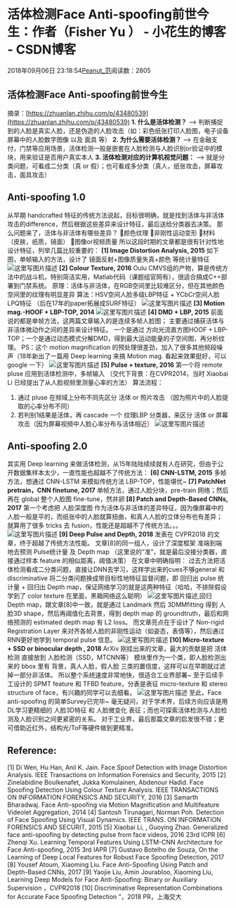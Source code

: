 
# 活体检测Face Anti-spoofing前世今生：作者（Fisher Yu ） - 小花生的博客 - CSDN博客


2018年09月06日 23:18:54[Peanut_范](https://me.csdn.net/u013841196)阅读数：2805


## 活体检测Face Anti-spoofing前世今生
摘录：[https://zhuanlan.zhihu.com/p/43480539](https://zhuanlan.zhihu.com/p/43480539)
**1. 什么是活体检测？**
–> 判断捕捉到的人脸是真实人脸，还是伪造的人脸攻击（如：彩色纸张打印人脸图，电子设备屏幕中的人脸数字图像 以及 面具 等）
**2. 为什么需要活体检测？**
–> 在金融支付，门禁等应用场景，活体检测一般是嵌套在人脸检测与人脸识别or验证中的模块，用来验证是否用户真实本人
**3. 活体检测对应的计算机视觉问题：**
–> 就是分类问题，可看成二分类（真 or 假）；也可看成多分类（真人，纸张攻击，屏幕攻击，面具攻击）
## Anti-spoofing 1.0
从早期 handcrafted 特征的传统方法说起，目标很明确，就是找到活体与非活体攻击的difference，然后根据这些差异来设计特征，最后送给分类器去决策。
那么问题来了，活体与非活体有哪些差异？
颜色纹理
非刚性运动变形
材料 （皮肤，纸质，镜面）
图像or视频质量
所以这段时期的文章都是很有针对性地设计特征，列举几篇比较重要的：
**[1] Image Distortion Analysis, 2015**
如下图，单帧输入的方法，设计了 镜面反射+图像质量失真+颜色 等统计量特征
![这里写图片描述](https://img-blog.csdn.net/20180906230242884?watermark/2/text/aHR0cHM6Ly9ibG9nLmNzZG4ubmV0L3UwMTM4NDExOTY=/font/5a6L5L2T/fontsize/400/fill/I0JBQkFCMA==/dissolve/70)
**[2] Colour Texture, 2016**
Oulu CMVS组的产物，算是传统方法中的战斗机，特别简洁实用，Matlab代码（课题组官网有），很适合搞成C++部署到门禁系统。
原理：活体与非活体，在RGB空间里比较难区分，但在其他颜色空间里的纹理有明显差异
算法：HSV空间人脸多级LBP特征 + YCbCr空间人脸LPQ特征 （后在17年的paper拓展成SURF特征）
![这里写图片描述](https://img-blog.csdn.net/20180906230316383?watermark/2/text/aHR0cHM6Ly9ibG9nLmNzZG4ubmV0L3UwMTM4NDExOTY=/font/5a6L5L2T/fontsize/400/fill/I0JBQkFCMA==/dissolve/70)
**[3] Motion mag.-HOOF + LBP-TOP, 2014**
![这里写图片描述](https://img-blog.csdn.net/20180906230350841?watermark/2/text/aHR0cHM6Ly9ibG9nLmNzZG4ubmV0L3UwMTM4NDExOTY=/font/5a6L5L2T/fontsize/400/fill/I0JBQkFCMA==/dissolve/70)
**[4] DMD + LBP, 2015**
前面说的都是单帧方法，这两篇文章输入的是连续多帧人脸图；
主要通过捕获活体与非活体微动作之间的差异来设计特征。
一个是通过 方向光流直方图HOOF + LBP-TOP；一个是通过动态模式分解DMD，得到最大运动能量的子空间图，再分析纹理。
PS：这个 motion magnification 的预处理很差劲，加入了很多其他频段噪声（18年新出了一篇用 Deep learning 来搞 Motion mag. 看起来效果挺好，可以 google 一下）
![这里写图片描述](https://img-blog.csdn.net/20180906230424921?watermark/2/text/aHR0cHM6Ly9ibG9nLmNzZG4ubmV0L3UwMTM4NDExOTY=/font/5a6L5L2T/fontsize/400/fill/I0JBQkFCMA==/dissolve/70)
**[5] Pulse + texture, 2016**
第一个将 remote pluse 应用到活体检测中，多帧输入
（交代下背景：在CVPR2014，当时 Xiaobai Li 已经提出了从人脸视频里测量心率的方法）
算法流程：
1. 通过 pluse 在频域上分布不同先区分 活体 or 照片攻击 （因为照片中的人脸提取的心率分布不同）
2. 若判别1结果是活体，再 cascade 一个 纹理LBP 分类器，来区分 活体 or 屏幕攻击（因为屏幕视频中人脸心率分布与活体相近）
![这里写图片描述](https://img-blog.csdn.net/20180906230455506?watermark/2/text/aHR0cHM6Ly9ibG9nLmNzZG4ubmV0L3UwMTM4NDExOTY=/font/5a6L5L2T/fontsize/400/fill/I0JBQkFCMA==/dissolve/70)
## Anti-spoofing 2.0
其实用 Deep learning 来做活体检测，从15年陆陆续续就有人在研究，但由于公开数据集样本太少，一直性能也超越不了传统方法：
**[6] CNN-LSTM, 2015**
多帧方法，想通过 CNN-LSTM 来模拟传统方法 LBP-TOP，性能堪忧~
**[7] PatchNet pretrain，CNN finetune, 2017**
单帧方法，通过人脸分块，pre-train 网络；然后再在 global 整个人脸图 fine-tune，然并卵
**[8] Patch and Depth-Based CNNs, 2017**
第一个考虑把 人脸深度图 作为活体与非活体的差异特征，因为像屏幕中的人脸一般是平的，而纸张中的人脸就算扭曲，和真人人脸的立体分布也有差异；
就算用了很多 tricks 去 fusion，性能还是超越不了传统方法。。。
![这里写图片描述](https://img-blog.csdn.net/20180906230529633?watermark/2/text/aHR0cHM6Ly9ibG9nLmNzZG4ubmV0L3UwMTM4NDExOTY=/font/5a6L5L2T/fontsize/400/fill/I0JBQkFCMA==/dissolve/70)
**[9] Deep Pulse and Depth, 2018**
发表在 CVPR2018 的文章，终于超越了传统方法性能。
文章[8]的同一组人，设计了深度框架 准端到端 地去预测 Pulse统计量 及 Depth map （这里说的“准”，就是最后没接分类器，直接通过样本 feature 的相似距离，阈值决策）
在文章中明确指明：
过去方法把活体检测看成二分类问题，直接让DNN去学习，这样学出来的cues不够general 和 discriminative
将二分类问题换成带目标性地特征监督问题，即 回归出 pulse 统计量 + 回归出 Depth map，保证网络学习的就是这两种特征（哈哈，不排除假设学到了 color texture 在里面，黑箱网络这么聪明）
![这里写图片描述](https://img-blog.csdn.net/20180906230600102?watermark/2/text/aHR0cHM6Ly9ibG9nLmNzZG4ubmV0L3UwMTM4NDExOTY=/font/5a6L5L2T/fontsize/400/fill/I0JBQkFCMA==/dissolve/70)[ ](https://img-blog.csdn.net/20180906230600102?watermark/2/text/aHR0cHM6Ly9ibG9nLmNzZG4ubmV0L3UwMTM4NDExOTY=/font/5a6L5L2T/fontsize/400/fill/I0JBQkFCMA==/dissolve/70)
回归 Depth map，跟文章[8]中一致，就是通过 Landmark 然后 3DMMfitting 得到 人脸3D shape，然后再阈值化去背景，得到 depth map 的 groundtruth，最后和网络预测的 estimated depth map 有 L2 loss。
而文章亮点在于设计了 Non-rigid Registration Layer 来对齐各帧人脸的非刚性运动（如姿态，表情等），然后通过RNN更好地学到 temporal pulse 信息。
![这里写图片描述](https://img-blog.csdn.net/20180906230631189?watermark/2/text/aHR0cHM6Ly9ibG9nLmNzZG4ubmV0L3UwMTM4NDExOTY=/font/5a6L5L2T/fontsize/400/fill/I0JBQkFCMA==/dissolve/70)
**[10] Micro-texture + SSD or binocular depth , 2018**
ArXiv 刚挂出来的文章，最大的贡献是把 活体检测 直接放到 人脸检测（SSD，MTCNN等） 模块里作为一个类，即人脸检测出来的 bbox 里有 背景，真人人脸，假人脸 三类的置信度，这样可以在早期就过滤掉一部分非活体。
所以整个系统速度非常地快，很适合工业界部署~
至于后续手工设计的 SPMT feature 和 TFBD feature，分表是表征 micro-texture 和 stereo structure of face，有兴趣的同学可以去细看。
![这里写图片描述](https://img-blog.csdn.net/20180906230706326?watermark/2/text/aHR0cHM6Ly9ibG9nLmNzZG4ubmV0L3UwMTM4NDExOTY=/font/5a6L5L2T/fontsize/400/fill/I0JBQkFCMA==/dissolve/70)
至此，Face anti-spoofing 的简单Survey已完毕~
毫无疑问，对于学术界，后续方向应该是用DL学习更精细的 人脸3D特征 和 人脸微变化 表征；而也可探索活体检测与人脸检测及人脸识别之间更紧密的关系。
对于工业界，最后那篇文章的启发很不错；更可借助近红外，结构光/ToF等硬件做到更精准。
## Reference:
[1] Di Wen, Hu Han, Anil K. Jain. Face Spoof Detection with Image Distortion Analysis. IEEE Transactions on Information Forensics and Security, 2015
[2] Zinelabidine Boulkenafet, Jukka Komulainen, Abdenour Hadid. Face Spoofing Detection Using Colour Texture Analysis. IEEE TRANSACTIONS ON INFORMATION FORENSICS AND SECURITY, 2016
[3] Samarth Bharadwaj. Face Anti-spoofing via Motion Magnification and
Multifeature Videolet Aggregation, 2014
[4] Santosh Tirunagari, Norman Poh. Detection of Face Spoofing Using Visual Dynamics. IEEE TRANS. ON INFORMATION FORENSICS AND SECURIT, 2015
[5] Xiaobai Li, , Guoying Zhao. Generalized face anti-spoofing by detecting pulse
from face videos, 2016 23rd ICPR
[6] Zhenqi Xu. Learning Temporal Features Using LSTM-CNN Architecture for Face Anti-spoofing, 2015 3rd IAPR
[7] Gustavo Botelho de Souza, On the Learning of Deep Local Features for
Robust Face Spoofing Detection, 2017
[8] Yousef Atoum, Xiaoming Liu. Face Anti-Spoofing Using Patch and Depth-Based CNNs, 2017
[9] Yaojie Liu, Amin Jourabloo, Xiaoming Liu, Learning Deep Models for Face Anti-Spoofing: Binary or Auxiliary Supervision ，CVPR2018
[10] Discriminative Representation Combinations for Accurate Face Spoofing Detection ”，2018 PR，上海交大

